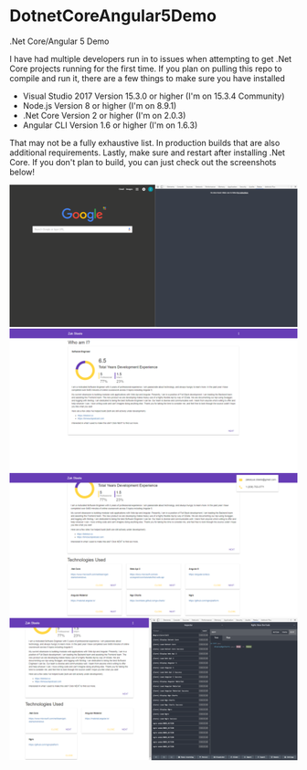 # DotnetCoreAngular5Demo
.Net Core/Angular 5 Demo

I have had multiple developers run in to issues when attempting to get .Net Core projects running for the first time. If you plan on pulling this repo to compile and run it, there are a few things to make sure you have installed

* Visual Studio 2017 Version 15.3.0 or higher (I'm on 15.3.4 Community)
* Node.js Version 8 or higher (I'm on 8.9.1)
* .Net Core Version 2 or higher (I'm on 2.0.3)
* Angular CLI Version 1.6 or higher (I'm on 1.6.3)

That may not be a fully exhaustive list. 
In production builds that are also additional requirements.
Lastly, make sure and restart after installing .Net Core.
If you don't plan to build, you can just check out the screenshots below!

![Alt Text](DotnetCoreAngular5Demo.gif)
![Screenshot](DotnetCoreAngular5Demo-1.png)
![Screenshot](DotnetCoreAngular5Demo-2.png)
![Screenshot](DotnetCoreAngular5Demo-3.png)

